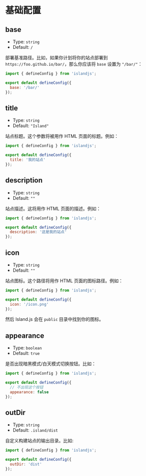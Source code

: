 # 基础配置

## base

- Type: `string`
- Default: `/`

部署基准路径。比如，如果你计划将你的站点部署到 `https://foo.github.io/bar/`，那么你应该将 `base` 设置为 `"/bar/"`：

```js
import { defineConfig } from 'islandjs';

export default defineConfig({
  base: '/bar/'
});
```

## title

- Type: `string`
- Default: `"Island"`

站点标题。这个参数将被用作 HTML 页面的标题。例如：

```js
import { defineConfig } from 'islandjs';

export default defineConfig({
  title: '我的站点'
});
```

## description

- Type: `string`
- Default: `""`

站点描述。这将用作 HTML 页面的描述。例如：

```js
import { defineConfig } from 'islandjs';

export default defineConfig({
  description: '这是我的站点'
});
```

## icon

- Type: `string`
- Default: `""`

站点图标。这个路径将用作 HTML 页面的图标路径。例如：

```js
import { defineConfig } from 'islandjs';

export default defineConfig({
  icon: '/icon.png'
});
```

然后 Island.js 会在 `public` 目录中找到你的图标。

## appearance

- Type: `boolean`
- Default: `true`

是否出现暗黑模式/白天模式切换按钮。比如：

```js
import { defineConfig } from 'islandjs';

export default defineConfig({
  // 不出现这个按钮
  appearance: false
});
```

## outDir

- Type: `string`
- Default: `.island/dist`

自定义构建站点的输出目录。比如:

```js
import { defineConfig } from 'islandjs';

export default defineConfig({
  outDir: 'dist'
});
```

